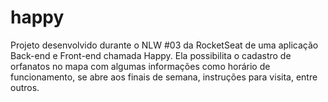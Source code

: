 # happy
Projeto desenvolvido durante o NLW #03 da RocketSeat de uma aplicação Back-end e Front-end chamada Happy. Ela possibilita o cadastro de orfanatos no mapa com algumas informações como horário de funcionamento, se abre aos finais de semana, instruções para visita, entre outros.


